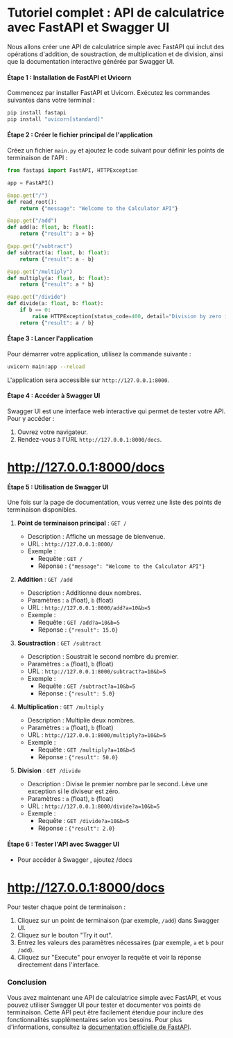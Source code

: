 # Tutoriel complet : API de calculatrice avec FastAPI et Swagger UI

Nous allons créer une API de calculatrice simple avec FastAPI qui inclut des opérations d'addition, de soustraction, de multiplication et de division, ainsi que la documentation interactive générée par Swagger UI.

#### Étape 1 : Installation de FastAPI et Uvicorn

Commencez par installer FastAPI et Uvicorn. Exécutez les commandes suivantes dans votre terminal :

```bash
pip install fastapi
pip install "uvicorn[standard]"
```

#### Étape 2 : Créer le fichier principal de l'application

Créez un fichier `main.py` et ajoutez le code suivant pour définir les points de terminaison de l'API :

```python
from fastapi import FastAPI, HTTPException

app = FastAPI()

@app.get("/")
def read_root():
    return {"message": "Welcome to the Calculator API"}

@app.get("/add")
def add(a: float, b: float):
    return {"result": a + b}

@app.get("/subtract")
def subtract(a: float, b: float):
    return {"result": a - b}

@app.get("/multiply")
def multiply(a: float, b: float):
    return {"result": a * b}

@app.get("/divide")
def divide(a: float, b: float):
    if b == 0:
        raise HTTPException(status_code=400, detail="Division by zero is not allowed")
    return {"result": a / b}
```

#### Étape 3 : Lancer l'application

Pour démarrer votre application, utilisez la commande suivante :

```bash
uvicorn main:app --reload
```

L'application sera accessible sur `http://127.0.0.1:8000`.

#### Étape 4 : Accéder à Swagger UI

Swagger UI est une interface web interactive qui permet de tester votre API. Pour y accéder :

1. Ouvrez votre navigateur.
2. Rendez-vous à l'URL `http://127.0.0.1:8000/docs`.

# http://127.0.0.1:8000/docs
#### Étape 5 : Utilisation de Swagger UI

Une fois sur la page de documentation, vous verrez une liste des points de terminaison disponibles.

1. **Point de terminaison principal** : `GET /`
   - Description : Affiche un message de bienvenue.
   - URL : `http://127.0.0.1:8000/`
   - Exemple : 
     - Requête : `GET /`
     - Réponse : `{"message": "Welcome to the Calculator API"}`

2. **Addition** : `GET /add`
   - Description : Additionne deux nombres.
   - Paramètres : `a` (float), `b` (float)
   - URL : `http://127.0.0.1:8000/add?a=10&b=5`
   - Exemple : 
     - Requête : `GET /add?a=10&b=5`
     - Réponse : `{"result": 15.0}`

3. **Soustraction** : `GET /subtract`
   - Description : Soustrait le second nombre du premier.
   - Paramètres : `a` (float), `b` (float)
   - URL : `http://127.0.0.1:8000/subtract?a=10&b=5`
   - Exemple : 
     - Requête : `GET /subtract?a=10&b=5`
     - Réponse : `{"result": 5.0}`

4. **Multiplication** : `GET /multiply`
   - Description : Multiplie deux nombres.
   - Paramètres : `a` (float), `b` (float)
   - URL : `http://127.0.0.1:8000/multiply?a=10&b=5`
   - Exemple : 
     - Requête : `GET /multiply?a=10&b=5`
     - Réponse : `{"result": 50.0}`

5. **Division** : `GET /divide`
   - Description : Divise le premier nombre par le second. Lève une exception si le diviseur est zéro.
   - Paramètres : `a` (float), `b` (float)
   - URL : `http://127.0.0.1:8000/divide?a=10&b=5`
   - Exemple : 
     - Requête : `GET /divide?a=10&b=5`
     - Réponse : `{"result": 2.0}`

#### Étape 6 : Tester l'API avec Swagger UI
- Pour accéder à Swagger , ajoutez /docs
# http://127.0.0.1:8000/docs

Pour tester chaque point de terminaison :

1. Cliquez sur un point de terminaison (par exemple, `/add`) dans Swagger UI.
2. Cliquez sur le bouton "Try it out".
3. Entrez les valeurs des paramètres nécessaires (par exemple, `a` et `b` pour `/add`).
4. Cliquez sur "Execute" pour envoyer la requête et voir la réponse directement dans l'interface.

### Conclusion

Vous avez maintenant une API de calculatrice simple avec FastAPI, et vous pouvez utiliser Swagger UI pour tester et documenter vos points de terminaison. Cette API peut être facilement étendue pour inclure des fonctionnalités supplémentaires selon vos besoins. Pour plus d'informations, consultez la [documentation officielle de FastAPI](https://fastapi.tiangolo.com/).
